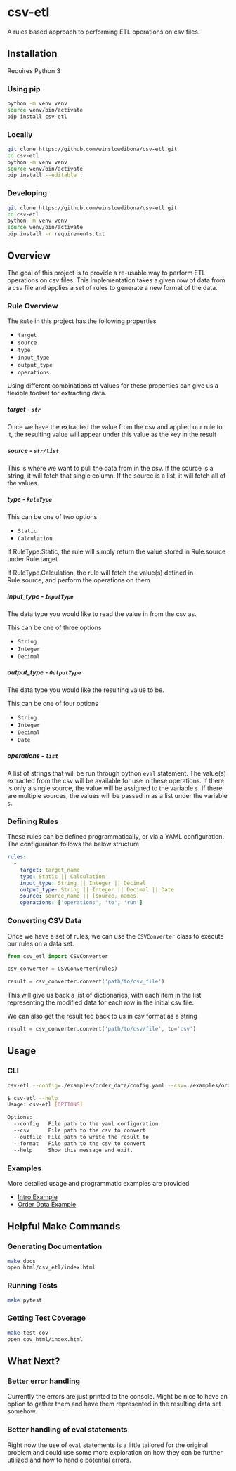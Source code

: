 # csv-etl

A rules based approach to performing ETL operations on csv files.

## Installation

Requires Python 3

### Using pip

```bash
python -m venv venv
source venv/bin/activate
pip install csv-etl
```

### Locally

```bash
git clone https://github.com/winslowdibona/csv-etl.git
cd csv-etl
python -m venv venv
source venv/bin/activate
pip install --editable .
```

### Developing

```bash
git clone https://github.com/winslowdibona/csv-etl.git
cd csv-etl
python -m venv venv
source venv/bin/activate
pip install -r requirements.txt
```

## Overview

The goal of this project is to provide a re-usable way to perform ETL operations on csv files. This implementation takes a given row of data from a csv file and applies a set of rules to generate a new format of the data.

### Rule Overview

The `Rule` in this project has the following properties

 - `target`
 - `source`
 - `type`
 - `input_type`
 - `output_type`
 - `operations`

Using different combinations of values for these properties can give us a flexible toolset for extracting data.

##### target - `str`

Once we have the extracted the value from the csv and applied our rule to it, the resulting value will appear under this value as the key in the result

##### source - `str/list`

This is where we want to pull the data from in the csv. If the source is a string, it will fetch that single column. If the source is a list, it will fetch all of the values.

##### type - `RuleType`

This can be one of two options

 - `Static`
 - `Calculation`

If RuleType.Static, the rule will simply return the value stored in Rule.source under Rule.target

If RuleType.Calculation, the rule will fetch the value(s) defined in Rule.source, and perform the operations on them

##### input_type - `InputType`

The data type you would like to read the value in from the csv as.

This can be one of three options

 - `String`
 - `Integer`
 - `Decimal`

##### output_type - `OutputType`

The data type you would like the resulting value to be.

This can be one of four options

 - `String`
 - `Integer`
 - `Decimal`
 - `Date`

##### operations - `list`

A list of strings that will be run through python `eval` statement. The value(s) extracted from the csv will be available for use in these operations. If there is only a single source, the value will be assigned to the variable `s`. If there are multiple sources, the values will be passed in as a list under the variable `s`.

### Defining Rules

These rules can be defined programmatically, or via a YAML configuration. The configuraiton follows the below structure

```yaml
rules:
  -
    target: target_name
    type: Static || Calculation
    input_type: String || Integer || Decimal
    output_type: String || Integer || Decimal || Date
    source: source_name || [source, names]
    operations: ['operations', 'to', 'run']
```

### Converting CSV Data

Once we have a set of rules, we can use the `CSVConverter` class to execute our rules on a data set.

```python
from csv_etl import CSVConverter

csv_converter = CSVConverter(rules)

result = csv_converter.convert('path/to/csv_file')
```

This will give us back a list of dictionaries, with each item in the list representing the modified data for each row in the initial csv file.

We can also get the result fed back to us in csv format as a string

```python
result = csv_converter.convert('path/to/csv/file', to='csv')
```

## Usage

### CLI

```bash
csv-etl --config=./examples/order_data/config.yaml --csv=./examples/order_data/test_data.csv

$ csv-etl --help
Usage: csv-etl [OPTIONS]

Options:
  --config   File path to the yaml configuration
  --csv      File path to the csv to convert
  --outfile  File path to write the result to
  --format   File path to the csv to convert
  --help     Show this message and exit.
```

### Examples

More detailed usage and programmatic examples are provided

 - [Intro Example](https://github.com/winslowdibona/csv-etl/tree/master/examples/intro)
 - [Order Data Example](https://github.com/winslowdibona/csv-etl/tree/master/examples/order_data)

## Helpful Make Commands

### Generating Documentation

```bash
make docs
open html/csv_etl/index.html
```

### Running Tests

```bash
make pytest
```

### Getting Test Coverage

```bash
make test-cov
open cov_html/index.html
```

## What Next?

### Better error handling

Currently the errors are just printed to the console. Might be nice to have an option to gather them and have them represented in the resulting data set somehow.

### Better handling of eval statements

Right now the use of `eval` statements is a little tailored for the original problem
and could use some more exploration on how they can be further utilized and how to handle
potential errors.

